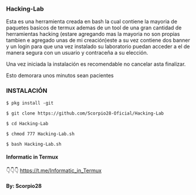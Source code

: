 ### Hacking-Lab
Esta es una herramienta creada en bash la cual contiene la mayoria de paquetes basicos de termux ademas de un tool de una gran cantidad de herramientas hacking (estare agregando mas la mayoria no son propias tambien e agregado unas de mi creación)este a su vez contiene dos banner y un login para que una vez instalado su laboratorio puedan acceder a el de manera segura con un usuario y contraceña a su elección.

Una vez iniciada la instalación es recomendable no cancelar asta finalizar.

Esto demorara unos minutos sean pacientes

### INSTALACIÓN

```
$ pkg install -git

$ git clone https://github.com/Scorpio28-Oficial/Hacking-Lab

$ cd Hacking-Lab

$ chmod 777 Hacking-Lab.sh

$ bash Hacking-Lab.sh
```

#### Informatic in Termux

👇👇👇
https://t.me/Informatic_in_Termux

#### By: Scorpio28
